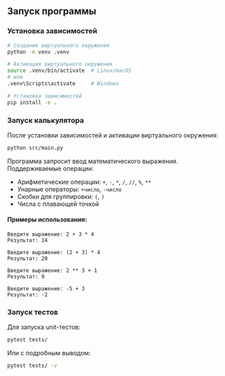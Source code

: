 
## Запуск программы



### Установка зависимостей
```bash
# Создание виртуального окружения
python -m venv .venv

# Активация виртуального окружения
source .venv/bin/activate  # Linux/macOS
# или
.venv\Scripts\activate     # Windows

# Установка зависимостей
pip install -e .
```


### Запуск калькулятора

После установки зависимостей и активации виртуального окружения:

```bash
python src/main.py
```

Программа запросит ввод математического выражения. Поддерживаемые операции:
- Арифметические операции: `+`, `-`, `*`, `/`, `//`, `%`, `**`
- Унарные операторы: `+число`, `-число`
- Скобки для группировки: `(`, `)`
- Числа с плавающей точкой

#### Примеры использования:
```
Введите выражение: 2 + 3 * 4
Результат: 14

Введите выражение: (2 + 3) * 4
Результат: 20

Введите выражение: 2 ** 3 + 1
Результат: 9

Введите выражение: -5 + 3
Результат: -2
```

### Запуск тестов

Для запуска unit-тестов:

```bash
pytest tests/
```

Или с подробным выводом:

```bash
pytest tests/ -v
```
